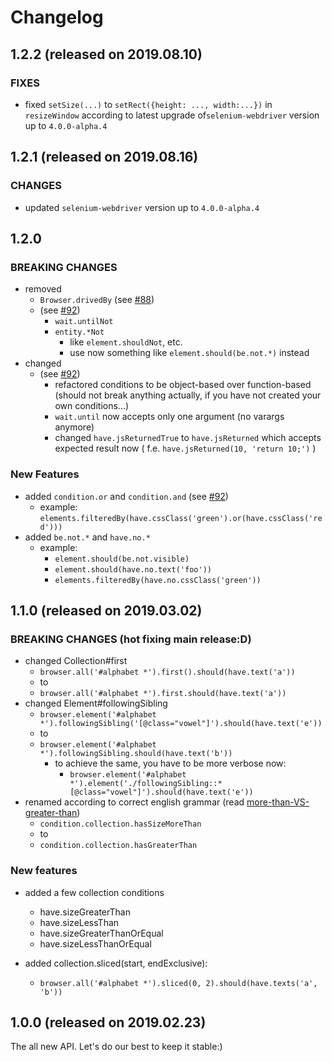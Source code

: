 # Changelog

## 1.2.2 (released on 2019.08.10)

### FIXES
  * fixed `setSize(...)` to `setRect({height: ..., width:...})` in `resizeWindow` according to latest upgrade of`selenium-webdriver` version up to `4.0.0-alpha.4`

## 1.2.1 (released on 2019.08.16)

### CHANGES
  * updated `selenium-webdriver` version up to `4.0.0-alpha.4`

## 1.2.0

### BREAKING CHANGES
  * removed
    * `Browser.drivedBy` (see [#88](https://github.com/KnowledgeExpert/selenidejs/issues/88))
    * (see [#92](https://github.com/KnowledgeExpert/selenidejs/issues/92))
      * `wait.untilNot`
      * `entity.*Not`
        * like `element.shouldNot`, etc.
        * use now something like `element.should(be.not.*)` instead
  * changed
    * (see [#92](https://github.com/KnowledgeExpert/selenidejs/issues/92))
      * refactored conditions to be object-based over function-based (should not break anything actually, if you have not created your own conditions...)
      * `wait.until` now accepts only one argument (no varargs anymore)
      * changed `have.jsReturnedTrue` to `have.jsReturned` which accepts expected result now ( f.e. `have.jsReturned(10, 'return 10;')` )

### New Features

  * added `condition.or` and `condition.and` (see [#92](https://github.com/KnowledgeExpert/selenidejs/issues/92))
    * example: `elements.filteredBy(have.cssClass('green').or(have.cssClass('red')))`
  * added `be.not.*` and `have.no.*`
    * example:
      * `element.should(be.not.visible)`
      * `element.should(have.no.text('foo'))`
      * `elements.filteredBy(have.no.cssClass('green'))`

## 1.1.0 (released on 2019.03.02)

### BREAKING CHANGES (hot fixing main release:D)
  * changed Collection#first
    * `browser.all('#alphabet *').first().should(have.text('a'))`
    * to
    * `browser.all('#alphabet *').first.should(have.text('a'))`
  * changed Element#followingSibling
    * `browser.element('#alphabet *').followingSibling('[@class="vowel"]').should(have.text('e'))`
    * to
    * `browser.element('#alphabet *').followingSibling.should(have.text('b'))`
      * to achieve the same, you have to be more verbose now:
        * `browser.element('#alphabet *').element('./followingSibling::*[@class="vowel"]').should(have.text('e'))`
  * renamed according to correct english grammar (read [more-than-VS-greater-than](http://www.gmatpill.com/more-than-vs-greater-than-vs-less-than-fewer-than/))
    * `condition.collection.hasSizeMoreThan`
    * to
    * `condition.collection.hasGreaterThan`

### New features

* added a few collection conditions
  * have.sizeGreaterThan
  * have.sizeLessThan
  * have.sizeGreaterThanOrEqual
  * have.sizeLessThanOrEqual

* added collection.sliced(start, endExclusive):
  * `browser.all('#alphabet *').sliced(0, 2).should(have.texts('a', 'b'))`

## 1.0.0 (released on 2019.02.23)

The all new API. Let's do our best to keep it stable:)

